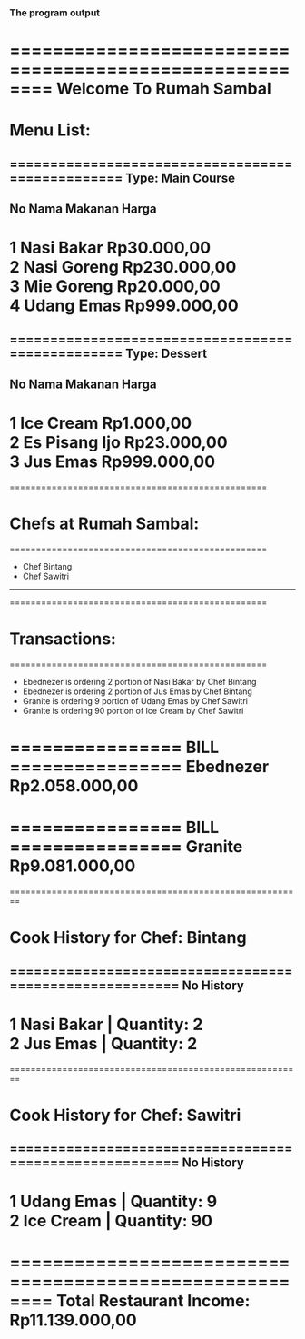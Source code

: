### The program output

========================================================
		Welcome To Rumah Sambal        		
========================================================

# Menu List:
=================================================
Type: Main Course
-------------------------------------------------
No    Nama Makanan              Harga          
-------------------------------------------------
1     Nasi Bakar                Rp30.000,00    
2     Nasi Goreng               Rp230.000,00   
3     Mie Goreng                Rp20.000,00    
4     Udang Emas                Rp999.000,00   
=================================================

=================================================
Type: Dessert
-------------------------------------------------
No    Nama Makanan              Harga          
-------------------------------------------------
1     Ice Cream                 Rp1.000,00     
2     Es Pisang Ijo             Rp23.000,00    
3     Jus Emas                  Rp999.000,00   
=================================================

=================================================
# Chefs at Rumah Sambal:
=================================================
 - Chef Bintang
 - Chef Sawitri
-------------------------------------------------

=================================================
# Transactions:
=================================================
 - Ebednezer is ordering 2 portion of Nasi Bakar by Chef Bintang
 - Ebednezer is ordering 2 portion of Jus Emas by Chef Bintang
 - Granite is ordering 9 portion of Udang Emas by Chef Sawitri
 - Granite is ordering 90 portion of Ice Cream by Chef Sawitri

================ BILL ================
Ebednezer 		Rp2.058.000,00
======================================

================ BILL ================
Granite 		Rp9.081.000,00
======================================

========================================================
# Cook History for Chef: Bintang             
========================================================
No    History                                 
--------------------------------------------------------
1     Nasi Bakar                | Quantity: 2    
2     Jus Emas                  | Quantity: 2    
========================================================

========================================================
# Cook History for Chef: Sawitri             
========================================================
No    History                                 
--------------------------------------------------------
1     Udang Emas                | Quantity: 9    
2     Ice Cream                 | Quantity: 90   
========================================================

========================================================
 Total Restaurant Income: Rp11.139.000,00
========================================================
